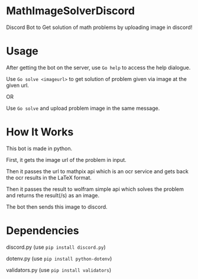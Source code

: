 # MathImageSolverDiscord

  Discord Bot to Get solution of math problems by uploading image in discord!
  
# Usage  
  
  After getting the bot on the server, use `Go help` to access the help dialogue. 
  
  Use `Go solve <imageurl>` to get solution of problem given via image at the given url.
  
  OR
  
  Use `Go solve` and upload problem image in the same message.
  
# How It Works

 This bot is made in python.

 First, it gets the image url of the problem in input.
 
 Then it passes the url to mathpix api which is an ocr service and gets back the ocr results in the LaTeX format.
 
 Then it passes the result to wolfram simple api which solves the problem and returns the result(/s) as an image.
 
 The bot then sends this image to discord.

# Dependencies

  discord.py (use `pip install discord.py`)
  
  dotenv.py (use `pip install python-dotenv`)

  validators.py (use `pip install validators`)